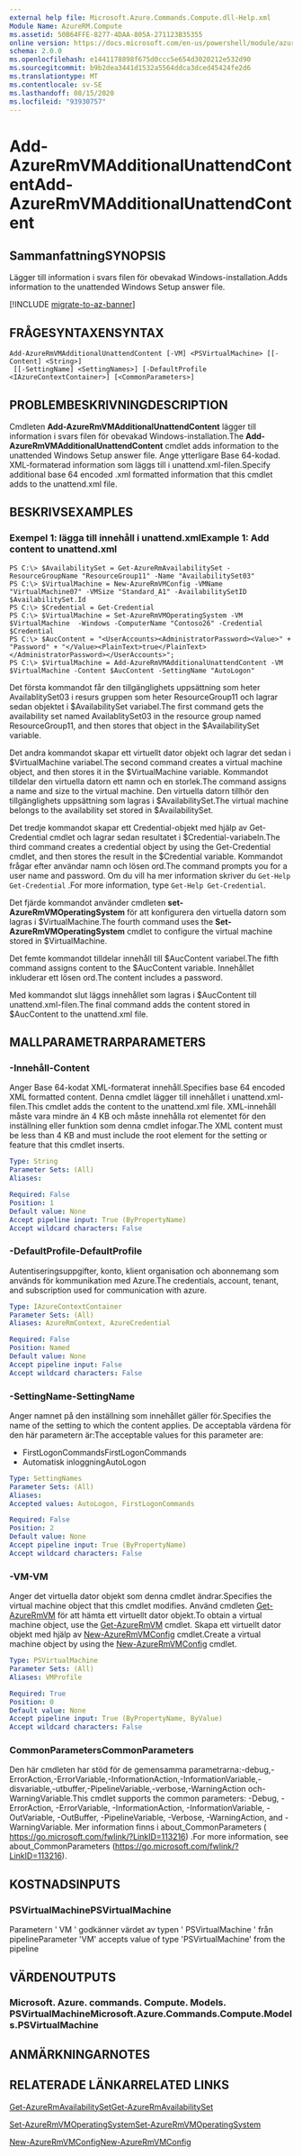 ```yaml
---
external help file: Microsoft.Azure.Commands.Compute.dll-Help.xml
Module Name: AzureRM.Compute
ms.assetid: 50B64FFE-8277-4DAA-805A-271123B35355
online version: https://docs.microsoft.com/en-us/powershell/module/azurerm.compute/add-azurermvmadditionalunattendcontent
schema: 2.0.0
ms.openlocfilehash: e1441178898f675d0ccc5e654d3020212e532d90
ms.sourcegitcommit: b9b2dea3441d1532a5564ddca3dced45424fe2d6
ms.translationtype: MT
ms.contentlocale: sv-SE
ms.lasthandoff: 08/15/2020
ms.locfileid: "93930757"
---
```

# <span data-ttu-id="60a1c-101">Add-AzureRmVMAdditionalUnattendContent</span><span class="sxs-lookup"><span data-stu-id="60a1c-101">Add-AzureRmVMAdditionalUnattendContent</span></span>

## <span data-ttu-id="60a1c-102">Sammanfattning</span><span class="sxs-lookup"><span data-stu-id="60a1c-102">SYNOPSIS</span></span>
<span data-ttu-id="60a1c-103">Lägger till information i svars filen för obevakad Windows-installation.</span><span class="sxs-lookup"><span data-stu-id="60a1c-103">Adds information to the unattended Windows Setup answer file.</span></span>

[!INCLUDE [migrate-to-az-banner](../../includes/migrate-to-az-banner.md)]

## <span data-ttu-id="60a1c-104">FRÅGESYNTAXEN</span><span class="sxs-lookup"><span data-stu-id="60a1c-104">SYNTAX</span></span>

```
Add-AzureRmVMAdditionalUnattendContent [-VM] <PSVirtualMachine> [[-Content] <String>]
 [[-SettingName] <SettingNames>] [-DefaultProfile <IAzureContextContainer>] [<CommonParameters>]
```

## <span data-ttu-id="60a1c-105">PROBLEMBESKRIVNING</span><span class="sxs-lookup"><span data-stu-id="60a1c-105">DESCRIPTION</span></span>
<span data-ttu-id="60a1c-106">Cmdleten **Add-AzureRmVMAdditionalUnattendContent** lägger till information i svars filen för obevakad Windows-installation.</span><span class="sxs-lookup"><span data-stu-id="60a1c-106">The **Add-AzureRmVMAdditionalUnattendContent** cmdlet adds information to the unattended Windows Setup answer file.</span></span>
<span data-ttu-id="60a1c-107">Ange ytterligare Base 64-kodad. XML-formaterad information som läggs till i unattend.xml-filen.</span><span class="sxs-lookup"><span data-stu-id="60a1c-107">Specify additional base 64 encoded .xml formatted information that this cmdlet adds to the unattend.xml file.</span></span>

## <span data-ttu-id="60a1c-108">BESKRIVS</span><span class="sxs-lookup"><span data-stu-id="60a1c-108">EXAMPLES</span></span>

### <span data-ttu-id="60a1c-109">Exempel 1: lägga till innehåll i unattend.xml</span><span class="sxs-lookup"><span data-stu-id="60a1c-109">Example 1: Add content to unattend.xml</span></span>
```
PS C:\> $AvailabilitySet = Get-AzureRmAvailabilitySet -ResourceGroupName "ResourceGroup11" -Name "AvailabilitySet03"
PS C:\> $VirtualMachine = New-AzureRmVMConfig -VMName "VirtualMachine07" -VMSize "Standard_A1" -AvailabilitySetID $AvailabilitySet.Id 
PS C:\> $Credential = Get-Credential
PS C:\> $VirtualMachine = Set-AzureRmVMOperatingSystem -VM $VirtualMachine  -Windows -ComputerName "Contoso26" -Credential $Credential
PS C:\> $AucContent = "<UserAccounts><AdministratorPassword><Value>" + "Password" + "</Value><PlainText>true</PlainText></AdministratorPassword></UserAccounts>";
PS C:\> $VirtualMachine = Add-AzureRmVMAdditionalUnattendContent -VM $VirtualMachine -Content $AucContent -SettingName "AutoLogon"
```

<span data-ttu-id="60a1c-110">Det första kommandot får den tillgänglighets uppsättning som heter AvailablitySet03 i resurs gruppen som heter ResourceGroup11 och lagrar sedan objektet i $AvailabilitySet variabel.</span><span class="sxs-lookup"><span data-stu-id="60a1c-110">The first command gets the availability set named AvailablitySet03 in the resource group named ResourceGroup11, and then stores that object in the $AvailabilitySet variable.</span></span>

<span data-ttu-id="60a1c-111">Det andra kommandot skapar ett virtuellt dator objekt och lagrar det sedan i $VirtualMachine variabel.</span><span class="sxs-lookup"><span data-stu-id="60a1c-111">The second command creates a virtual machine object, and then stores it in the $VirtualMachine variable.</span></span>
<span data-ttu-id="60a1c-112">Kommandot tilldelar den virtuella datorn ett namn och en storlek.</span><span class="sxs-lookup"><span data-stu-id="60a1c-112">The command assigns a name and size to the virtual machine.</span></span>
<span data-ttu-id="60a1c-113">Den virtuella datorn tillhör den tillgänglighets uppsättning som lagras i $AvailabilitySet.</span><span class="sxs-lookup"><span data-stu-id="60a1c-113">The virtual machine belongs to the availability set stored in $AvailabilitySet.</span></span>

<span data-ttu-id="60a1c-114">Det tredje kommandot skapar ett Credential-objekt med hjälp av Get-Credential cmdlet och lagrar sedan resultatet i $Credential-variabeln.</span><span class="sxs-lookup"><span data-stu-id="60a1c-114">The third command creates a credential object by using the Get-Credential cmdlet, and then stores the result in the $Credential variable.</span></span>
<span data-ttu-id="60a1c-115">Kommandot frågar efter användar namn och lösen ord.</span><span class="sxs-lookup"><span data-stu-id="60a1c-115">The command prompts you for a user name and password.</span></span>
<span data-ttu-id="60a1c-116">Om du vill ha mer information skriver du `Get-Help Get-Credential` .</span><span class="sxs-lookup"><span data-stu-id="60a1c-116">For more information, type `Get-Help Get-Credential`.</span></span>

<span data-ttu-id="60a1c-117">Det fjärde kommandot använder cmdleten **set-AzureRmVMOperatingSystem** för att konfigurera den virtuella datorn som lagras i $VirtualMachine.</span><span class="sxs-lookup"><span data-stu-id="60a1c-117">The fourth command uses the **Set-AzureRmVMOperatingSystem** cmdlet to configure the virtual machine stored in $VirtualMachine.</span></span>

<span data-ttu-id="60a1c-118">Det femte kommandot tilldelar innehåll till $AucContent variabel.</span><span class="sxs-lookup"><span data-stu-id="60a1c-118">The fifth command assigns content to the $AucContent variable.</span></span>
<span data-ttu-id="60a1c-119">Innehållet inkluderar ett lösen ord.</span><span class="sxs-lookup"><span data-stu-id="60a1c-119">The content includes a password.</span></span>

<span data-ttu-id="60a1c-120">Med kommandot slut läggs innehållet som lagras i $AucContent till unattend.xml-filen.</span><span class="sxs-lookup"><span data-stu-id="60a1c-120">The final command adds the content stored in $AucContent to the unattend.xml file.</span></span>

## <span data-ttu-id="60a1c-121">MALLPARAMETRAR</span><span class="sxs-lookup"><span data-stu-id="60a1c-121">PARAMETERS</span></span>

### <span data-ttu-id="60a1c-122">-Innehåll</span><span class="sxs-lookup"><span data-stu-id="60a1c-122">-Content</span></span>
<span data-ttu-id="60a1c-123">Anger Base 64-kodat XML-formaterat innehåll.</span><span class="sxs-lookup"><span data-stu-id="60a1c-123">Specifies base 64 encoded XML formatted content.</span></span>
<span data-ttu-id="60a1c-124">Denna cmdlet lägger till innehållet i unattend.xml-filen.</span><span class="sxs-lookup"><span data-stu-id="60a1c-124">This cmdlet adds the content to the unattend.xml file.</span></span>
<span data-ttu-id="60a1c-125">XML-innehåll måste vara mindre än 4 KB och måste innehålla rot elementet för den inställning eller funktion som denna cmdlet infogar.</span><span class="sxs-lookup"><span data-stu-id="60a1c-125">The XML content must be less than 4 KB and must include the root element for the setting or feature that this cmdlet inserts.</span></span>

```yaml
Type: String
Parameter Sets: (All)
Aliases: 

Required: False
Position: 1
Default value: None
Accept pipeline input: True (ByPropertyName)
Accept wildcard characters: False
```

### <span data-ttu-id="60a1c-126">-DefaultProfile</span><span class="sxs-lookup"><span data-stu-id="60a1c-126">-DefaultProfile</span></span>
<span data-ttu-id="60a1c-127">Autentiseringsuppgifter, konto, klient organisation och abonnemang som används för kommunikation med Azure.</span><span class="sxs-lookup"><span data-stu-id="60a1c-127">The credentials, account, tenant, and subscription used for communication with azure.</span></span>

```yaml
Type: IAzureContextContainer
Parameter Sets: (All)
Aliases: AzureRmContext, AzureCredential

Required: False
Position: Named
Default value: None
Accept pipeline input: False
Accept wildcard characters: False
```

### <span data-ttu-id="60a1c-128">-SettingName</span><span class="sxs-lookup"><span data-stu-id="60a1c-128">-SettingName</span></span>
<span data-ttu-id="60a1c-129">Anger namnet på den inställning som innehållet gäller för.</span><span class="sxs-lookup"><span data-stu-id="60a1c-129">Specifies the name of the setting to which the content applies.</span></span>
<span data-ttu-id="60a1c-130">De acceptabla värdena för den här parametern är:</span><span class="sxs-lookup"><span data-stu-id="60a1c-130">The acceptable values for this parameter are:</span></span>

- <span data-ttu-id="60a1c-131">FirstLogonCommands</span><span class="sxs-lookup"><span data-stu-id="60a1c-131">FirstLogonCommands</span></span>
- <span data-ttu-id="60a1c-132">Automatisk inloggning</span><span class="sxs-lookup"><span data-stu-id="60a1c-132">AutoLogon</span></span>

```yaml
Type: SettingNames
Parameter Sets: (All)
Aliases: 
Accepted values: AutoLogon, FirstLogonCommands

Required: False
Position: 2
Default value: None
Accept pipeline input: True (ByPropertyName)
Accept wildcard characters: False
```

### <span data-ttu-id="60a1c-133">-VM</span><span class="sxs-lookup"><span data-stu-id="60a1c-133">-VM</span></span>
<span data-ttu-id="60a1c-134">Anger det virtuella dator objekt som denna cmdlet ändrar.</span><span class="sxs-lookup"><span data-stu-id="60a1c-134">Specifies the virtual machine object that this cmdlet modifies.</span></span>
<span data-ttu-id="60a1c-135">Använd cmdleten [Get-AzureRmVM](./Get-AzureRmVM.md) för att hämta ett virtuellt dator objekt.</span><span class="sxs-lookup"><span data-stu-id="60a1c-135">To obtain a virtual machine object, use the [Get-AzureRmVM](./Get-AzureRmVM.md) cmdlet.</span></span>
<span data-ttu-id="60a1c-136">Skapa ett virtuellt dator objekt med hjälp av [New-AzureRmVMConfig](./New-AzureRmVMConfig.md) cmdlet.</span><span class="sxs-lookup"><span data-stu-id="60a1c-136">Create a virtual machine object by using the [New-AzureRmVMConfig](./New-AzureRmVMConfig.md) cmdlet.</span></span>

```yaml
Type: PSVirtualMachine
Parameter Sets: (All)
Aliases: VMProfile

Required: True
Position: 0
Default value: None
Accept pipeline input: True (ByPropertyName, ByValue)
Accept wildcard characters: False
```

### <span data-ttu-id="60a1c-137">CommonParameters</span><span class="sxs-lookup"><span data-stu-id="60a1c-137">CommonParameters</span></span>
<span data-ttu-id="60a1c-138">Den här cmdleten har stöd för de gemensamma parametrarna:-debug,-ErrorAction,-ErrorVariable,-InformationAction,-InformationVariable,-disvariable,-utbuffer,-PipelineVariable,-verbose,-WarningAction och-WarningVariable.</span><span class="sxs-lookup"><span data-stu-id="60a1c-138">This cmdlet supports the common parameters: -Debug, -ErrorAction, -ErrorVariable, -InformationAction, -InformationVariable, -OutVariable, -OutBuffer, -PipelineVariable, -Verbose, -WarningAction, and -WarningVariable.</span></span> <span data-ttu-id="60a1c-139">Mer information finns i about_CommonParameters ( https://go.microsoft.com/fwlink/?LinkID=113216) .</span><span class="sxs-lookup"><span data-stu-id="60a1c-139">For more information, see about_CommonParameters (https://go.microsoft.com/fwlink/?LinkID=113216).</span></span>

## <span data-ttu-id="60a1c-140">KOSTNADS</span><span class="sxs-lookup"><span data-stu-id="60a1c-140">INPUTS</span></span>

### <span data-ttu-id="60a1c-141">PSVirtualMachine</span><span class="sxs-lookup"><span data-stu-id="60a1c-141">PSVirtualMachine</span></span>
<span data-ttu-id="60a1c-142">Parametern ' VM ' godkänner värdet av typen ' PSVirtualMachine ' från pipeline</span><span class="sxs-lookup"><span data-stu-id="60a1c-142">Parameter 'VM' accepts value of type 'PSVirtualMachine' from the pipeline</span></span>

## <span data-ttu-id="60a1c-143">VÄRDEN</span><span class="sxs-lookup"><span data-stu-id="60a1c-143">OUTPUTS</span></span>

### <span data-ttu-id="60a1c-144">Microsoft. Azure. commands. Compute. Models. PSVirtualMachine</span><span class="sxs-lookup"><span data-stu-id="60a1c-144">Microsoft.Azure.Commands.Compute.Models.PSVirtualMachine</span></span>

## <span data-ttu-id="60a1c-145">ANMÄRKNINGAR</span><span class="sxs-lookup"><span data-stu-id="60a1c-145">NOTES</span></span>

## <span data-ttu-id="60a1c-146">RELATERADE LÄNKAR</span><span class="sxs-lookup"><span data-stu-id="60a1c-146">RELATED LINKS</span></span>

[<span data-ttu-id="60a1c-147">Get-AzureRmAvailabilitySet</span><span class="sxs-lookup"><span data-stu-id="60a1c-147">Get-AzureRmAvailabilitySet</span></span>](./Get-AzureRmAvailabilitySet.md)

[<span data-ttu-id="60a1c-148">Set-AzureRmVMOperatingSystem</span><span class="sxs-lookup"><span data-stu-id="60a1c-148">Set-AzureRmVMOperatingSystem</span></span>](./Set-AzureRmVMOperatingSystem.md)

[<span data-ttu-id="60a1c-149">New-AzureRmVMConfig</span><span class="sxs-lookup"><span data-stu-id="60a1c-149">New-AzureRmVMConfig</span></span>](./New-AzureRmVMConfig.md)
